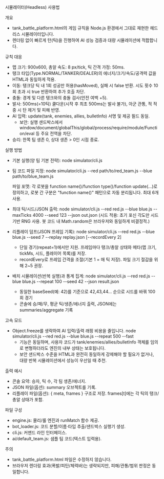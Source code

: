 시뮬레이터(Headless) 사용법

개요
- tank_battle_platform.html의 게임 규칙을 Node.js 환경에서 그대로 재현한 헤드리스 시뮬레이터입니다.
- 렌더링 없이 빠르게 턴(틱)을 진행하여 AI 성능 검증과 대량 시뮬레이션에 적합합니다.

규칙 대응
- 맵 크기: 900x600, 총알 속도: 8 px/tick, 틱 간격 가정: 50ms.
- 탱크 타입(Type.NORMAL/TANKER/DEALER)의 에너지/크기/속도/공격력 값을 HTML과 동일하게 적용.
- 이동: 탱크당 틱 내 1회 성공만 허용(hasMoved), 실패 시 false 반환. 시도 횟수 10회 초과 시 true 반환하여 추가 호출 차단.
- 충돌: 경계 및 다른 탱크와의 충돌 검사(안전 여백 +5).
- 발사: 500ms(=10틱) 쿨다운(시작 후 최초 500ms는 발사 불가), 아군 관통, 적 적중 시 탄 제거 및 피해 반영.
- AI 입력: update(tank, enemies, allies, bulletInfo) 서명 및 제공 필드 동일.
  - 보안: 실행 샌드박스에서 window/document/globalThis/global/process/require/module/Function/eval 등 주요 전역을 차단.
- 승리: 한쪽 팀 생존 0, 상대 생존 > 0인 시점 종료.

실행 방법
- 기본 실행(양 팀 기본 전략):
  node simulator/cli.js

- 팀 코드 파일 지정:
  node simulator/cli.js --red path/to/red_team.js --blue path/to/blue_team.js

  파일 포맷: 각 로봇을 function name()/function type()/function update(...)로 정의하고,
  로봇 간 구분은 "function name()" 패턴으로 자동 분리됩니다. 최대 6개 사용.

- 최대 틱/시드/JSON 출력:
  node simulator/cli.js --red red.js --blue blue.js --maxTicks 4000 --seed 123 --json out.json
  (시드 적용: 초기 포신 각도만 시드 기반 RNG 사용. 봇 코드 내 Math.random은 브라우저와 동일하게 비결정적.)
  
 - 리플레이 덤프(JSON 프레임 기록):
   node simulator/cli.js --red red.js --blue blue.js --seed 7 --replay replay.json [--recordEvery 2]
   - 단일 경기(repeat=1)에서만 지원. 프레임마다 탱크/총알 상태와 메타(맵 크기, tickMs, 시드, 플레이어 목록)를 저장.
   - recordEvery로 프레임 간격을 조절(기본 1 = 매 틱 저장). 파일 크기 절감을 위해 2~5 권장.

- 배치 시뮬레이션(반복 실행)과 통계 집계:
  node simulator/cli.js --red red.js --blue blue.js --repeat 100 --seed 42 --json result.json
  - 동일한 baseSeed(예: 42)를 기준으로 42,43,44... 순으로 시드를 바꿔 100회 경기
  - 콘솔에 승/패/무, 평균 틱/생존/에너지 출력, JSON에는 summaries/aggregate 기록

고속 모드
- Object.freeze를 생략하여 AI 입력/출력 래핑 비용을 줄입니다.
  node simulator/cli.js --red red.js --blue blue.js --repeat 500 --fast
  - 기능은 동일하며, 사용자 코드가 tank/enemies/allies/bulletInfo 객체를 임의로 변형하더라도 엔진의 내부 상태는 보호됩니다.
  - 보안 샌드박스 수준을 HTML과 완전히 동일하게 강제해야 할 필요가 없거나, 대량 반복 시뮬레이션에서 성능이 우선일 때 추천.

출력 예시
- 콘솔 요약: 승자, 틱 수, 각 팀 생존/에너지.
- JSON 파일(옵션): summary 오브젝트를 기록.
 - 리플레이 파일(옵션): { meta, frames } 구조로 저장. frames[t]에는 각 틱의 탱크/총알 상태가 포함.

파일 구성
- engine.js: 물리/룰 엔진과 runMatch 함수 제공.
- bot_loader.js: 코드 분할/이름·타입 추출/샌드박스 실행기 생성.
- cli.js: 커맨드 라인 인터페이스.
- ai/default_team.js: 샘플 팀 코드(텍스트 입력용).

주의
- tank_battle_platform.html 파일은 수정하지 않습니다.
- 브라우저 렌더링 효과(폭발/피탄/체력바)는 생략되지만, 피해/관통/범위 판정은 동일합니다.
